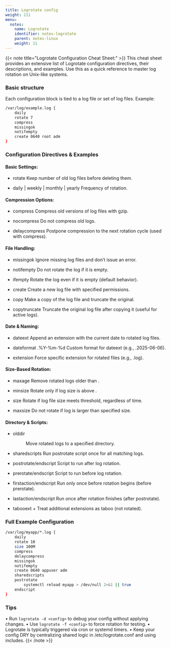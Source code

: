 ```yaml
---
title: Logrotate config
weight: 211
menu:
  notes:
    name: Logrotate
    identifier: notes-logrotate
    parent: notes-linux
    weight: 11
---
```


<div style="display: block; width: 100%; max-width: none;">
<!-- Logrotate: -->
{{< note title="Logrotate Configuration Cheat Sheet:" >}}
This cheat sheet provides an extensive list of Logrotate configuration directives, their descriptions, and examples. 
Use this as a quick reference to master log rotation on Unix-like systems.

### Basic structure
Each configuration block is tied to a log file or set of log files. Example:
```bash
/var/log/example.log {
    daily
    rotate 7
    compress
    missingok
    notifempty
    create 0640 root adm
}
```

### Configuration Directives & Examples
#### Basic Settings:
- rotate <count>
Keep <count> number of old log files before deleting them.

- daily | weekly | monthly | yearly
Frequency of rotation.

#### Compression Options:

- compress
Compress old versions of log files with gzip.

- nocompress
Do not compress old logs.

- delaycompress
Postpone compression to the next rotation cycle (used with compress).

#### File Handling:

- missingok
Ignore missing log files and don’t issue an error.

- notifempty
Do not rotate the log if it is empty.

- ifempty
Rotate the log even if it is empty (default behavior).

- create <mode> <owner> <group>
Create a new log file with specified permissions.

- copy
Make a copy of the log file and truncate the original.

- copytruncate
Truncate the original log file after copying it (useful for active logs).

#### Date & Naming:

- dateext
Append an extension with the current date to rotated log files.

- dateformat .%Y-%m-%d
Custom format for dateext (e.g., .2025-06-06).

- extension <ext>
Force specific extension for rotated files (e.g., .log).

#### Size-Based Rotation:

- maxage <days>
Remove rotated logs older than <days>.

- minsize <size>
Rotate only if log size is above <size>.

- size <size>
Rotate if log file size meets threshold, regardless of time.

- maxsize <size>
Do not rotate if log is larger than specified size.

#### Directory & Scripts:

- olddir <dir>
Move rotated logs to a specified directory.

- sharedscripts
Run postrotate script once for all matching logs.

- postrotate/endscript
Script to run after log rotation.

- prerotate/endscript
Script to run before log rotation.

- firstaction/endscript
Run only once before rotation begins (before prerotate).

- lastaction/endscript
Run once after rotation finishes (after postrotate).

- tabooext + <ext>
Treat additional extensions as taboo (not rotated).

### Full Example Configuration
```bash
/var/log/myapp/*.log {
    daily
    rotate 10
    size 100M
    compress
    delaycompress
    missingok
    notifempty
    create 0640 appuser adm
    sharedscripts
    postrotate
        systemctl reload myapp > /dev/null 2>&1 || true
    endscript
}
```

### Tips
•	Run `logrotate -d <config>` to debug your config without applying changes.
•	Use `logrotate -f <config>` to force rotation for testing.
•	Logrotate is typically triggered via cron or systemd timers.
•	Keep your config DRY by centralizing shared logic in /etc/logrotate.conf and using includes.
{{< /note >}}
</div>